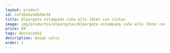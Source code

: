 ```yaml
---
layout: product
id: 2af3616a3d6d9e34
title: Alpargata estampada cuña alta (9cm) con cintas 
image: img/productos/alpargatas/Alpargata estampada cuña alta (9cm) con cintas =69 =destacado3=beige salvi.webp
price: 69 
tags: destacado3
description: beige salvi
order: 1
---
```

